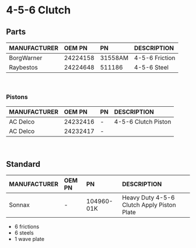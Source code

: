 # 4-5-6 Clutch

## Parts

| MANUFACTURER | OEM PN | PN | DESCRIPTION |
| :- | :- | :- | :- |
| BorgWarner | 24224158 | 31558AM | 4-5-6 Friction |
| Raybestos | 24224648 | 511186 | 4-5-6 Steel |

&nbsp;

### Pistons

| MANUFACTURER | OEM PN | PN | DESCRIPTION |
| :- | :- | :- | :- |
| AC Delco | 24232416 | - | 4-5-6 Clutch Piston |
| AC Delco | 24232417 | - |  | 4-5-6 Retainer Piston |

&nbsp;

## Standard

| MANUFACTURER | OEM PN | PN | DESCRIPTION |
| :- | :- | :- | :- |
| Sonnax | - | 104960-01K | Heavy Duty 4-5-6 Clutch Apply Piston Plate |

- 6 frictions
- 6 steels
- 1 wave plate

&nbsp;

## High Capacity

| MANUFACTURER | OEM PN | PN | DESCRIPTION |
| :- | :- | :- | :- |
| Sonnax | - | 104680-36 | Heavy Duty 4-5-6 Clutch Hub and Intermediate Shaft |
| Sonnax | - | 104960-10K | High Capacity 4-5-6 Clutch Apply Piston Plate |

- no wave plate
- 7 frictions
- 6 steels

&nbsp;

## Extreme Duty

| MANUFACTURER | OEM PN | PN | DESCRIPTION |
| :- | :- | :- | :- |
| Sonnax | - | 104680-45 | Extreme Duty 4-5-6 Clutch Hub and Intermediate Shaft |
| Sonnax | - | 104960-20K | Extreme Duty 4-5-6 Clutch Apply Piston Plate |
| BorgWarner | - | 28444AM | Powerglide Friction |
| Sonnax | - | 104120-02 | 4-5-6 0.090" Steel (Lindered) |
| Sonnax | - | 104120-01 | 4-5-6 0.078" Steel (Lindered) |

- 5 0.090" steels
- 1 0.078" steel
- 7 frictions

&nbsp;

## Clearance

0.008" - 0.012" per friction

### Selective 4-5-6 Retaining Rings

| MANUFACTURER | OEM PN | PN | DESCRIPTION |
| :- | :- | :- | :- |
| AC Delco | 24233407 | - | 0.063" - 0.67" |
| AC Delco | 24233408 | - | 0.080" - 0.083" |
| AC Delco | 24233406 | - | 0.096" - 0.100" |